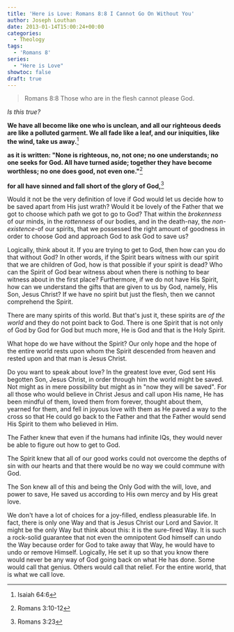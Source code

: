 ```yaml
---
title: 'Here is Love: Romans 8:8 I Cannot Go On Without You'
author: Joseph Louthan
date: 2013-01-14T15:00:24+00:00
categories:
  - Theology
tags:
  - 'Romans 8'
series:
  - "Here is Love"
showtoc: false
draft: true
---
```

>Romans 8:8 Those who are in the flesh cannot please God.

_Is this true?_

**We have all become like one who is unclean, 
and all our righteous deeds are like a polluted garment. 
We all fade like a leaf, 
and our iniquities, like the wind, take us away.**[^1]

**as it is written: 
"None is righteous, no, not one; 
no one understands; 
no one seeks for God. 
All have turned aside; 
together they have become worthless; 
no one does good, 
not even one."**[^2]

**for all have sinned and fall short of the glory of God,**[^3]

Would it not be the very definition of love if God would let us decide how to be saved apart from His just wrath? Would it be lovely of the Father that we got to choose which path we got to go to God? That within the _brokenness_ of our minds, in the _rottenness_ of our bodies, and in the death-nay, the _non-existence_-of our spirits, that we possessed the right amount of goodness in order to choose God and approach God to ask God to save us?

Logically, think about it. If you are trying to get to God, then how can you do that without God? In other words, if the Spirit bears witness with our spirit that we are children of God, how is that possible if your spirit is dead? Who can the Spirit of God bear witness about when there is nothing to bear witness about in the first place? Furthermore, if we do not have His Spirit, how can we understand the gifts that are given to us by God, namely, His Son, Jesus Christ? If we have no spirit but just the flesh, then we cannot comprehend the Spirit.

There are many spirits of this world. But that's just it, these spirits are _of the world_ and they do not point back to God. There is one Spirit that is not only of God by God for God but much more, He is God and that is the Holy Spirit.

What hope do we have without the Spirit? Our only hope and the hope of the entire world rests upon whom the Spirit descended from heaven and rested upon and that man is Jesus Christ.

Do you want to speak about love? In the greatest love ever, God sent His begotten Son, Jesus Christ, in order through him the world might be saved. Not might as in mere possibility but might as in "now they will be saved". For all those who would believe in Christ Jesus and call upon His name, He has been mindful of them, loved them from forever, thought about them, yearned for them, and fell in joyous love with them as He paved a way to the cross so that He could go back to the Father and that the Father would send His Spirit to them who believed in Him.

The Father knew that even if the humans had infinite IQs, they would never be able to figure out how to get to God.

The Spirit knew that all of our good works could not overcome the depths of sin with our hearts and that there would be no way we could commune with God.

The Son knew all of this and being the Only God with the will, love, and power to save, He saved us according to His own mercy and by His great love.

We don't have a lot of choices for a joy-filled, endless pleasurable life. In fact, there is only one Way and that is Jesus Christ our Lord and Savior. It might be the only Way but think about this: it is the sure-fired Way. It is such a rock-solid guarantee that not even the omnipotent God himself can undo the Way because order for God to take away that Way, he would have to undo or remove Himself. Logically, He set it up so that you know there would never be any way of God going back on what He has done. Some would call that genius. Others would call that relief. For the entire world, that is what we call love.

[^1]: Isaiah 64:6
[^2]: Romans 3:10-12
[^3]: Romans 3:23
